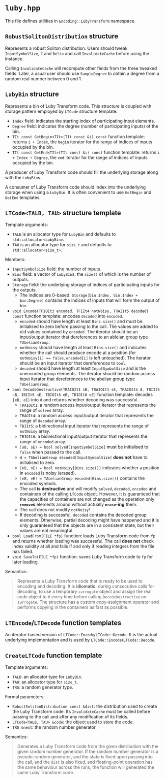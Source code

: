 # `luby.hpp`

This file defines utilities in `Encoding::LubyTransform` namespace.

## `RobustSolitonDistribution` structure

Represents a robust Soliton distribution. Users should tweak `InputSymbolSize`, `C` and `Delta` and call `InvalidateCache` before using the instance.

Calling `InvalidateCache` will recompute other fields from the three tweaked fields. Later, a usual user should use `SampleDegree` to obtain a degree from a random real number between 0 and 1.

## `LubyBin` structure

Represents a bin of Luby Transform code. This structure is coupled with storage pattern employed by `LTCode` structure template.

- `Index` field: indicates the starting index of participating input elements.
- `Degree` field: indicates the degree (number of participating inputs) of the bin.
- `TIt const GetBegin<TIt>(TIt const &i) const` function template: returns `i + Index`, the `begin` iterator for the range of indices of inputs occupied by the bin.
- `TIt const GetEnd<TIt>(TIt const &i) const` function template: returns `i + Index + Degree`, the `end` iterator for the range of indices of inputs occupied by the bin.

A producer of Luby Transform code should fill the underlying storage along with the `LubyBin`s.

A consumer of Luby Transform code should index into the underlying storage when using a `LubyBin`. It is often convenient to use `GetBegin` and `GetEnd` templates.

## `LTCode<TALB, TAU>` structure template

Template arguments:

- `TALB` is an allocator type for `LubyBin` and defaults to `std::allocator<LubyBin>`.
- `TAU` is an allocator type for `size_t` and defaults to `std::allocator<size_t>`.

Members:

- `InputSymbolSize` field: the number of inputs.
- `Bins` field: a vector of `LubyBin`s, the `size()` of which is the number of outputs.
- `Storage` field: the underlying storage of indices of participating inputs for the outputs.
  - The indices are 0-based. `Storage[bin.Index, bin.Index + bin.Degree)` contains the indices of inputs that will form the output of `bin`.
- `void Encode(TFIOIt3 encoded, TFIIt4 notNoisy, TRAIIt5 decoded) const` function template: encodes `decoded` into `encoded`.
  - `encoded` should have length at least `Bins.size()` and must be initialised to zero before passing to the call. The values are added to old values contained by `encoded`. The iterator should be an input/output iterator that dereferences to an ableian group type `TAbelianGroup`.
  - `notNoisy` should have length at least `Bins.size()` and indicates whether the call should produce encode at a position (for `notNoisy[i] == false`, `encoded[i]` is left untouched). The iterator should be an input iterator that dereferences to `bool`.
  - `decoded` should have length at least `InputSymbolSize` and is the unencoded group elements. The iterator should be random access input iterator that dereferences to the abelian group type `TAbelianGroup`.
- `bool DecodeDestructive(TRAIOIt1 sB, TRAIOIt1 sE, TRAIOIt4 d, TBIIt5 nB, IBIIt5 nE, TBIOIt6 eB, TBIOIt6 eE)` function template: decodes `[eB, eE)` into `d` and returns whether decoding was successful.
  - `TRAIOIt1`: a random access input/output iterator that represents the range of `solved` array.
  - `TRAOIt4`: a random access input/output iterator that represents the range of `decoded` array.
  - `TBIIt5`: a bidirectional input iterator that represents the range of `notNoisy` array.
  - `TBIOIt6`: a bidirectional input/output iterator that represents the range of `encoded` array.
  - `[sB, sE) = bool solved[InputSymbolSize]` must be initialised to `false` when passed to the call.
  - `d = TAbelianGroup decoded[InputSymbolSize]` **does not** have to initialised to zero.
  - `[nB, nE) = bool notNoisy[Bins.size()]` indicates whether a position in `encoded` is noisy (erased).
  - `[eB, eE) = TAbelianGroup encoded[Bins.size()]` contains the encoded symbols.
  - The call **is destructive** and will modify `solved`, `decoded`, `encoded` and containers of the calling `LTCode` object. However, it is guaranteed that the capacities of containers are not changed as the operation only **`remove`s** elements around without actually **`erase`-ing** them.
  - The call does not modify `notNoisy`!
  - If decoding is successful, `decoded` contains the decoded group elements. Otherwise, partial decoding might have happened and it is only guaranteed that the objects are in a consistent state, but their values are not meaningful.
- `bool LoadFrom(FILE *fp)` function: loads Luby Transform code from `fp` and returns whether loading was successful. The call **does not** check index validity at all and fails if and only if reading integers from the file has failed.
- `void SaveTo(FILE *fp)` function: saves Luby Transform code to `fp` for later loading.

Semantics:

> Represents a Luby Transform code that is ready to be used to encoding and decoding. It is **idiomatic**, during consecutive calls for decoding, to use a temporary `surrogate` object and assign the real code object to it every time before calling `DecodeDestructive` on `surrogate`. The structure has a custom copy-assignment operator and performs copying in the containers as fast as possible.

## `LTEncode`/`LTDecode` function templates

An iterator-based version of `LTCode::Encode`/`LTCode::Decode`. It is the actual underlying implementation and is used by `LTCode::Encode`/`LTCode::Decode`.

## `CreateLTCode` function template

Template arguments:

- `TALB`: an allocator type for `LubyBin`.
- `TAU`: an allocator type for `size_t`.
- `TRG`: a random generator type.

Formal parameters:

- `RobustSolitonDistribution const &dist`: the distribution used to create the Luby Transform code. Its `InvalidateCache` must be called before passing to the call and after any modification of its fields.
- `LTCode<TALB, TAU> &code`: the object used to store the code.
- `TRG &next`: the random number generator.

Semantics:

> Generates a Luby Transform code from the given distribution with the given random number generator. If the random number generator is a pseudo-random generator, and the state is fixed upon passing into the call, and the `dist` is also fixed, and floating-point operation has the same behaviour across the runs, the function will generated the same Luby Transform code.
